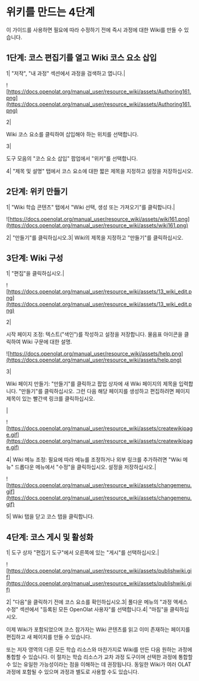# 위키를 만드는 4단계

이 가이드를 사용하면 필요에 따라 수정하기 전에 즉시 과정에 대한 Wiki를 만들 수 있습니다.

## 1단계: 코스 편집기를 열고 Wiki 코스 요소 삽입

1| "저작", "내 과정" 섹션에서 과정을 검색하고 엽니다.|

![https://docs.openolat.org/manual_user/resource_wiki/assets/Authoring161.png](https://docs.openolat.org/manual_user/resource_wiki/assets/Authoring161.png)

2|

Wiki 코스 요소를 클릭하여 삽입해야 하는 위치를 선택합니다.

3|

도구 모음의 "코스 요소 삽입" 팝업에서 "위키"를 선택합니다.

4| "제목 및 설명" 탭에서 코스 요소에 대한 짧은 제목을 지정하고 설정을 저장하십시오.

## 2단계: 위키 만들기

1| "Wiki 학습 콘텐츠" 탭에서 "Wiki 선택, 생성 또는 가져오기"를 클릭합니다.|

![https://docs.openolat.org/manual_user/resource_wiki/assets/wiki161.png](https://docs.openolat.org/manual_user/resource_wiki/assets/wiki161.png)

2| "만들기"를 클릭하십시오.3| Wiki의 제목을 지정하고 "만들기"를 클릭하십시오.

## 3단계: Wiki 구성

1| "편집"을 클릭하십시오.|

![https://docs.openolat.org/manual_user/resource_wiki/assets/13_wiki_edit.png](https://docs.openolat.org/manual_user/resource_wiki/assets/13_wiki_edit.png)

2|

시작 페이지 조정: 텍스트("색인")를 작성하고 설정을 저장합니다. 물음표 아이콘을 클릭하여 Wiki 구문에 대한 설명.

![https://docs.openolat.org/manual_user/resource_wiki/assets/help.png](https://docs.openolat.org/manual_user/resource_wiki/assets/help.png)

3|

Wiki 페이지 만들기: "만들기"를 클릭하고 팝업 상자에 새 Wiki 페이지의 제목을 입력합니다. "만들기"를 클릭하십시오. 그런 다음 해당 페이지를 생성하고 편집하려면 페이지 제목이 있는 빨간색 링크를 클릭하십시오.

|

![https://docs.openolat.org/manual_user/resource_wiki/assets/createwikipage.gif](https://docs.openolat.org/manual_user/resource_wiki/assets/createwikipage.gif)

4| Wiki 메뉴 조정: 필요에 따라 메뉴를 조정하거나 외부 링크를 추가하려면 "Wiki 메뉴" 드롭다운 메뉴에서 "수정"을 클릭하십시오. 설정을 저장하십시오.|

![https://docs.openolat.org/manual_user/resource_wiki/assets/changemenu.gif](https://docs.openolat.org/manual_user/resource_wiki/assets/changemenu.gif)

5| Wiki 탭을 닫고 코스 탭을 클릭합니다.

## 4단계: 코스 게시 및 활성화

1| 도구 상자 "편집기 도구"에서 오른쪽에 있는 "게시"를 선택하십시오.|

![https://docs.openolat.org/manual_user/resource_wiki/assets/publishwiki.gif](https://docs.openolat.org/manual_user/resource_wiki/assets/publishwiki.gif)

2| "다음"을 클릭하기 전에 코스 요소를 확인하십시오.3| 풀다운 메뉴의 "과정 액세스 수정" 섹션에서 "등록된 모든 OpenOlat 사용자"를 선택합니다.4| "마침"을 클릭하십시오.

이제 Wiki가 포함되었으며 코스 참가자는 Wiki 콘텐츠를 읽고 이미 존재하는 페이지를 편집하고 새 페이지를 만들 수 있습니다.

또는 저자 영역의 다른 모든 학습 리소스와 마찬가지로 Wiki를 만든 다음 원하는 과정에 통합할 수 있습니다. 이 절차는 학습 리소스가 교차 과정 도구이며 선택한 과정에 통합할 수 있는 유일한 가능성이라는 점을 이해하는 데 권장됩니다. 동일한 Wiki가 여러 OLAT 과정에 포함될 수 있으며 과정과 별도로 사용할 수도 있습니다.